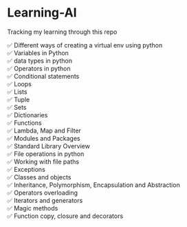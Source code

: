 # Learning-AI
Tracking my learning through this repo

&#9989; Different ways of creating a virtual env using python <br/>
&#9989; Variables in Python <br/>
&#9989; data types in python <br/>
&#9989; Operators in python <br/>
&#9989; Conditional statements <br/>
&#9989; Loops <br/>
&#9989; Lists <br/>
&#9989; Tuple<br/>
&#9989; Sets<br/>
&#9989; Dictionaries<br/>
&#9989; Functions<br/>
&#9989; Lambda, Map and Filter<br/>
&#9989; Modules and Packages<br/>
&#9989; Standard Library Overview<br/>
&#9989; File operations in python<br/>
&#9989; Working with file paths<br/>
&#9989; Exceptions<br/>
&#9989; Classes and objects<br/>
&#9989; Inheritance, Polymorphism, Encapsulation and Abstraction<br/>
&#9989; Operators overloading<br/>
&#9989; Iterators and generators<br/>
&#9989; Magic methods<br/>
&#9989; Function copy, closure and decorators<br/>